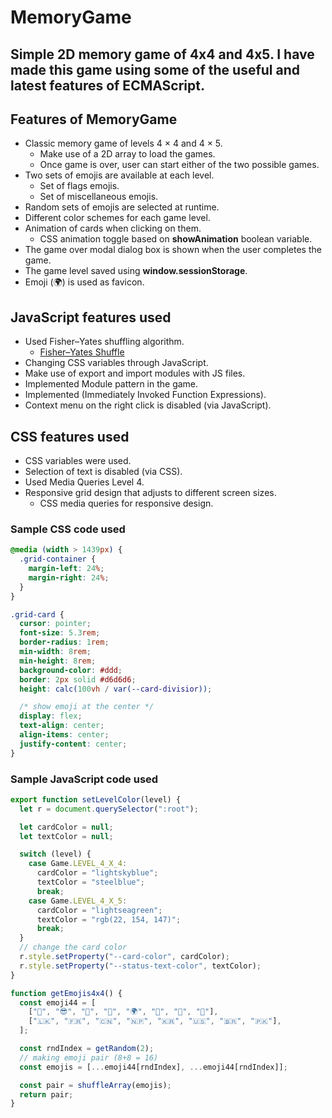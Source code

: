 # MemoryGame
Simple 2D memory game of 4x4 and 4x5.
I have made this game using some of the useful and latest features of ECMAScript.
----
## Features of MemoryGame
- Classic memory game of levels 4 × 4 and 4 × 5.
  - Make use of a 2D array to load the games.
  - Once game is over, user can start either of the two possible games.
- Two sets of emojis are available at each level.
  - Set of flags emojis.
  - Set of miscellaneous emojis.
- Random sets of emojis are selected at runtime.
- Different color schemes for each game level.
- Animation of cards when clicking on them.
  - CSS animation toggle based on **showAnimation** boolean variable.
- The game over modal dialog box is shown when the user completes the game.
- The game level saved using **window.sessionStorage**.
- Emoji (🌍) is used as favicon.

## JavaScript features used
- Used Fisher–Yates shuffling algorithm.
  - [Fisher–Yates Shuffle](https://bost.ocks.org/mike/shuffle/)
- Changing CSS variables through JavaScript.
- Make use of export and import modules with JS files.
- Implemented Module pattern in the game.
- Implemented (Immediately Invoked Function Expressions).
- Context menu on the right click is disabled (via JavaScript).

## CSS features used
- CSS variables were used.
- Selection of text is disabled (via CSS).
- Used Media Queries Level 4.
- Responsive grid design that adjusts to different screen sizes.
  - CSS media queries for responsive design.

### Sample CSS code used
```css
@media (width > 1439px) {
  .grid-container {
    margin-left: 24%;
    margin-right: 24%;
  }
}

.grid-card {
  cursor: pointer;
  font-size: 5.3rem;
  border-radius: 1rem;
  min-width: 8rem;
  min-height: 8rem;
  background-color: #ddd;
  border: 2px solid #d6d6d6;
  height: calc(100vh / var(--card-divisior));

  /* show emoji at the center */
  display: flex;
  text-align: center;
  align-items: center;
  justify-content: center;
}

```
### Sample JavaScript code used
```javascript
export function setLevelColor(level) {
  let r = document.querySelector(":root");

  let cardColor = null;
  let textColor = null;

  switch (level) {
    case Game.LEVEL_4_X_4:
      cardColor = "lightskyblue";
      textColor = "steelblue";
      break;
    case Game.LEVEL_4_X_5:
      cardColor = "lightseagreen";
      textColor = "rgb(22, 154, 147)";
      break;
  }
  // change the card color
  r.style.setProperty("--card-color", cardColor);
  r.style.setProperty("--status-text-color", textColor);
}

function getEmojis4x4() {
  const emoji44 = [
    ["🐶", "😎", "🐼", "🌻", "🌍", "👻", "🚀", "🏀"],
    ["🇱🇰", "🇫🇷", "🇨🇳", "🇳🇵", "🇰🇷", "🇺🇸", "🇧🇷", "🇵🇰"],
  ];

  const rndIndex = getRandom(2);
  // making emoji pair (8+8 = 16)
  const emojis = [...emoji44[rndIndex], ...emoji44[rndIndex]];

  const pair = shuffleArray(emojis);
  return pair;
}
```
